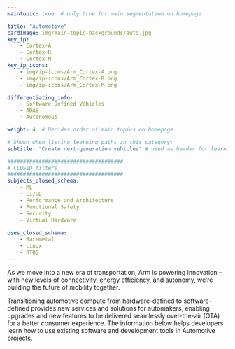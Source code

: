 ```yaml
---
maintopic: true  # only true for main segmentation on homepage

title: "Automotive"
cardimage: img/main-topic-backgrounds/auto.jpg
key_ip: 
    - Cortex-A
    - Cortex-R
    - Cortex-M
key_ip_icons:
    - img/ip-icons/Arm_Cortex-A.png
    - img/ip-icons/Arm_Cortex-R.png
    - img/ip-icons/Arm_Cortex-M.png

differentiating_info:
    - Software Defined Vehicles
    - ADAS
    - Autonomous

weight: 4  # Decides order of main topics on homepage

# Shown when listing learning paths in this category:
subtitle: "Create next-generation vehicles" # used as header for learning path to avoid duplicaiton

#####################################
# CLOSED filters
#####################################
subjects_closed_schema:
    - ML
    - CI/CD
    - Performance and Architecture
    - Functional Safety
    - Security
    - Virtual Hardware
    
oses_closed_schema:
    - Baremetal
    - Linux
    - RTOS
---
```

As we move into a new era of transportation, Arm is powering innovation – with new levels of connectivity, energy efficiency, and autonomy, we’re building the future of mobility together.

Transitioning automotive compute from hardware-defined to software-defined provides new services and solutions for automakers, enabling upgrades and new features to be delivered seamlessly over-the-air (OTA) for a better consumer experience. The information below helps developers learn how to use existing software and development tools in Automotive projects.